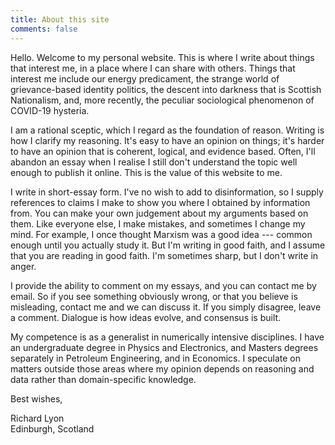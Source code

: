 ```yaml
---
title: About this site
comments: false
---
```


Hello. Welcome to my personal website. This is where I write about things that interest me, in a place where I can share with others. Things that interest me include our energy predicament, the strange world of grievance-based identity politics, the descent into darkness that is Scottish Nationalism, and, more recently, the peculiar sociological phenomenon of COVID-19 hysteria.

I am a rational sceptic, which I regard as the foundation of reason. Writing is how I clarify my reasoning. It's easy to have an opinion on things; it's harder to have an opinion that is coherent, logical, and evidence based. Often, I'll abandon an essay when I realise I still don't understand the topic well enough to publish it online. This is the value of this website to me.

I write in short-essay form. I've no wish to add to  disinformation, so I supply references to claims I make to show you where I obtained by information from. You can make your own judgement about my arguments based on them.  Like everyone else, I make mistakes, and sometimes I change my mind. For example, I once thought Marxism was a good idea --- common enough until you actually study it. But I'm writing in good faith, and I assume that you are reading in good faith. I'm sometimes sharp, but I don't write in anger. 

I provide the ability to comment on my essays, and you can contact me by email. So if you see something obviously wrong, or that you believe is misleading, contact me and we can discuss it. If you simply disagree, leave a comment. Dialogue is how ideas evolve, and consensus is built.

My competence is as a generalist in numerically intensive disciplines. I have an undergraduate degree in Physics and Electronics, and Masters degrees separately in Petroleum Engineering, and in Economics. I speculate on matters outside those areas where my opinion depends on reasoning and data rather than domain-specific knowledge.

Best wishes,

Richard Lyon\
Edinburgh, Scotland